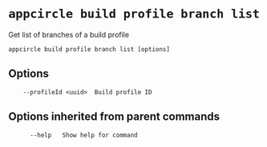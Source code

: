 # `appcircle build profile branch list`

Get list of branches of a build profile

```plaintext
appcircle build profile branch list [options]
```

## Options

```plaintext
    --profileId <uuid>  Build profile ID
```

## Options inherited from parent commands

```plaintext
      --help   Show help for command
```
